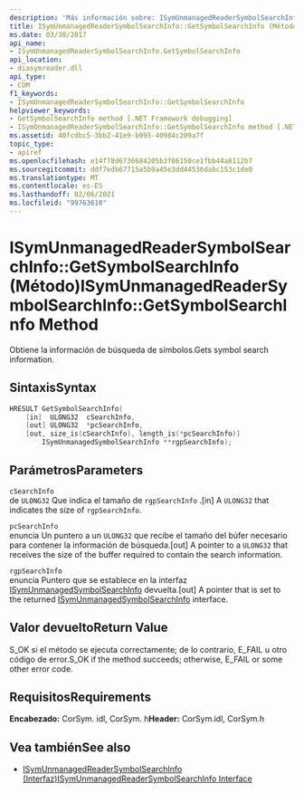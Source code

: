 ```yaml
---
description: 'Más información sobre: ISymUnmanagedReaderSymbolSearchInfo:: Getsymbolsearchinfo ((método)'
title: ISymUnmanagedReaderSymbolSearchInfo::GetSymbolSearchInfo (Método)
ms.date: 03/30/2017
api_name:
- ISymUnmanagedReaderSymbolSearchInfo.GetSymbolSearchInfo
api_location:
- diasymreader.dll
api_type:
- COM
f1_keywords:
- ISymUnmanagedReaderSymbolSearchInfo::GetSymbolSearchInfo
helpviewer_keywords:
- GetSymbolSearchInfo method [.NET Framework debugging]
- ISymUnmanagedReaderSymbolSearchInfo::GetSymbolSearchInfo method [.NET Framework debugging]
ms.assetid: 40fcdbc5-3bb2-41e9-b995-40984c209a7f
topic_type:
- apiref
ms.openlocfilehash: e14f78d6736684205b3f86150ce1fbb44a8112b7
ms.sourcegitcommit: ddf7edb67715a5b9a45e3dd44536dabc153c1de0
ms.translationtype: MT
ms.contentlocale: es-ES
ms.lasthandoff: 02/06/2021
ms.locfileid: "99763610"
---
```

# <a name="isymunmanagedreadersymbolsearchinfogetsymbolsearchinfo-method"></a><span data-ttu-id="1dfe3-103">ISymUnmanagedReaderSymbolSearchInfo::GetSymbolSearchInfo (Método)</span><span class="sxs-lookup"><span data-stu-id="1dfe3-103">ISymUnmanagedReaderSymbolSearchInfo::GetSymbolSearchInfo Method</span></span>

<span data-ttu-id="1dfe3-104">Obtiene la información de búsqueda de símbolos.</span><span class="sxs-lookup"><span data-stu-id="1dfe3-104">Gets symbol search information.</span></span>  
  
## <a name="syntax"></a><span data-ttu-id="1dfe3-105">Sintaxis</span><span class="sxs-lookup"><span data-stu-id="1dfe3-105">Syntax</span></span>  
  
```cpp  
HRESULT GetSymbolSearchInfo(  
    [in]  ULONG32  cSearchInfo,  
    [out] ULONG32  *pcSearchInfo,  
    [out, size_is(cSearchInfo), length_is(*pcSearchInfo)]  
        ISymUnmanagedSymbolSearchInfo **rgpSearchInfo);  
```  
  
## <a name="parameters"></a><span data-ttu-id="1dfe3-106">Parámetros</span><span class="sxs-lookup"><span data-stu-id="1dfe3-106">Parameters</span></span>  

 `cSearchInfo`  
 <span data-ttu-id="1dfe3-107">de `ULONG32` Que indica el tamaño de `rgpSearchInfo` .</span><span class="sxs-lookup"><span data-stu-id="1dfe3-107">[in] A `ULONG32` that indicates the size of `rgpSearchInfo`.</span></span>  
  
 `pcSearchInfo`  
 <span data-ttu-id="1dfe3-108">enuncia Un puntero a un `ULONG32` que recibe el tamaño del búfer necesario para contener la información de búsqueda.</span><span class="sxs-lookup"><span data-stu-id="1dfe3-108">[out] A pointer to a `ULONG32` that receives the size of the buffer required to contain the search information.</span></span>  
  
 `rgpSearchInfo`  
 <span data-ttu-id="1dfe3-109">enuncia Puntero que se establece en la interfaz [ISymUnmanagedSymbolSearchInfo](isymunmanagedsymbolsearchinfo-interface.md) devuelta.</span><span class="sxs-lookup"><span data-stu-id="1dfe3-109">[out] A pointer that is set to the returned [ISymUnmanagedSymbolSearchInfo](isymunmanagedsymbolsearchinfo-interface.md) interface.</span></span>  
  
## <a name="return-value"></a><span data-ttu-id="1dfe3-110">Valor devuelto</span><span class="sxs-lookup"><span data-stu-id="1dfe3-110">Return Value</span></span>  

 <span data-ttu-id="1dfe3-111">S_OK si el método se ejecuta correctamente; de lo contrario, E_FAIL u otro código de error.</span><span class="sxs-lookup"><span data-stu-id="1dfe3-111">S_OK if the method succeeds; otherwise, E_FAIL or some other error code.</span></span>  
  
## <a name="requirements"></a><span data-ttu-id="1dfe3-112">Requisitos</span><span class="sxs-lookup"><span data-stu-id="1dfe3-112">Requirements</span></span>  

 <span data-ttu-id="1dfe3-113">**Encabezado:** CorSym. idl, CorSym. h</span><span class="sxs-lookup"><span data-stu-id="1dfe3-113">**Header:** CorSym.idl, CorSym.h</span></span>  
  
## <a name="see-also"></a><span data-ttu-id="1dfe3-114">Vea también</span><span class="sxs-lookup"><span data-stu-id="1dfe3-114">See also</span></span>

- [<span data-ttu-id="1dfe3-115">ISymUnmanagedReaderSymbolSearchInfo (Interfaz)</span><span class="sxs-lookup"><span data-stu-id="1dfe3-115">ISymUnmanagedReaderSymbolSearchInfo Interface</span></span>](isymunmanagedreadersymbolsearchinfo-interface.md)
